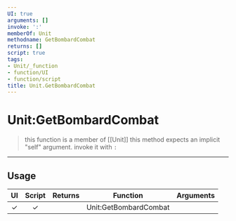 ```yaml
---
UI: true
arguments: []
invoke: ':'
memberOf: Unit
methodname: GetBombardCombat
returns: []
script: true
tags:
- Unit/_function
- function/UI
- function/script
title: Unit.GetBombardCombat
---
```

# Unit:GetBombardCombat
> this function is a member of [[Unit]]
> this method expects an implicit "self" argument. invoke it with `:`
-----
## Usage
|  UI | Script | Returns | Function | Arguments |
|:---:|:------:|-------:|:--------:|:---------|
|✓|✓||Unit:GetBombardCombat||
